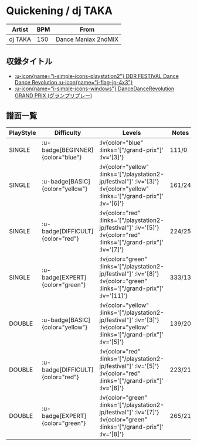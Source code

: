 # Quickening / dj TAKA

|Artist|BPM|From|
|------|---|----|
|dj TAKA|150|Dance Maniax 2ndMIX|

## 収録タイトル

- [ :u-icon{name="i-simple-icons-playstation2"} DDR FESTIVAL Dance Dance Revolution :u-icon{name="i-flag-jp-4x3"} ](/playstation2-jp/festival)
- [ :u-icon{name="i-simple-icons-windows"} DanceDanceRevolution GRAND PRIX (グランプリプレー)](/grand-prix)

## 譜面一覧

|PlayStyle|Difficulty|Levels|Notes|Movie|
|---------|----------|------|-----|-----|
|SINGLE| :u-badge[BEGINNER]{color="blue"} | :lv{color="blue" :links='["/grand-prix"]' :lv='[3]'} |111/0||
|SINGLE| :u-badge[BASIC]{color="yellow"} | :lv{color="yellow" :links='["/playstation2-jp/festival"]' :lv='[3]'}  :lv{color="yellow" :links='["/grand-prix"]' :lv='[6]'} |161/24||
|SINGLE| :u-badge[DIFFICULT]{color="red"} | :lv{color="red" :links='["/playstation2-jp/festival"]' :lv='[5]'}  :lv{color="red" :links='["/grand-prix"]' :lv='[7]'} |224/25||
|SINGLE| :u-badge[EXPERT]{color="green"} | :lv{color="green" :links='["/playstation2-jp/festival"]' :lv='[8]'}  :lv{color="green" :links='["/grand-prix"]' :lv='[11]'} |333/13||
|DOUBLE| :u-badge[BASIC]{color="yellow"} | :lv{color="yellow" :links='["/playstation2-jp/festival"]' :lv='[3]'}  :lv{color="yellow" :links='["/grand-prix"]' :lv='[5]'} |139/20||
|DOUBLE| :u-badge[DIFFICULT]{color="red"} | :lv{color="red" :links='["/playstation2-jp/festival"]' :lv='[5]'}  :lv{color="red" :links='["/grand-prix"]' :lv='[6]'} |223/21||
|DOUBLE| :u-badge[EXPERT]{color="green"} | :lv{color="green" :links='["/playstation2-jp/festival"]' :lv='[7]'}  :lv{color="green" :links='["/grand-prix"]' :lv='[8]'} |265/21||
